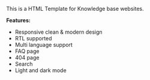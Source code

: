 This is a HTML Template for Knowledge base websites.

**Features:**

- Responsive clean & modern design
- RTL supported
- Multi language support
- FAQ page
- 404 page
- Search
- Light and dark mode
